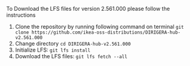 To Download the LFS files for version 2.561.000 please follow the instructions

1. Clone the repository by running following command on terminal `git clone https://github.com/ikea-oss-distributions/DIRIGERA-hub-v2.561.000`
2. Change directory `cd DIRIGERA-hub-v2.561.000`
3. Initialize LFS: `git lfs install`
4. Download the LFS files: `git lfs fetch --all`
